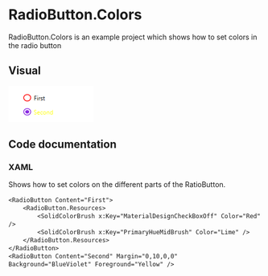 ﻿# RadioButton.Colors

RadioButton.Colors is an example project which shows how to set colors in the radio button 

## Visual

![Animated GIF of project output](Assets/RatioButtonColors.gif)

## Code documentation

### XAML

Shows how to set colors on the different parts of the RatioButton.

```xaml
<RadioButton Content="First">
    <RadioButton.Resources>
        <SolidColorBrush x:Key="MaterialDesignCheckBoxOff" Color="Red" />
        <SolidColorBrush x:Key="PrimaryHueMidBrush" Color="Lime" />
    </RadioButton.Resources>
</RadioButton>
<RadioButton Content="Second" Margin="0,10,0,0" Background="BlueViolet" Foreground="Yellow" />
```